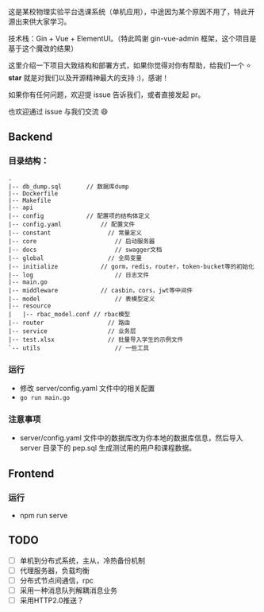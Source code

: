 这是某校物理实验平台选课系统（单机应用），中途因为某个原因不用了，特此开源出来供大家学习。

技术栈：Gin + Vue + ElementUI。（特此鸣谢 gin-vue-admin 框架，这个项目是基于这个魔改的结果）

这里介绍一下项目大致结构和部署方式，如果你觉得对你有帮助，给我们一个 :star: **star** 就是对我们以及开源精神最大的支持 :)，感谢！

如果你有任何问题，欢迎提 issue 告诉我们，或者直接发起 pr。

也欢迎通过 issue 与我们交流 :smile:

## Backend

### 目录结构：

```
.
|-- db_dump.sql       // 数据库dump
|-- Dockerfile
|-- Makefile
|-- api		
|-- config            // 配置项的结构体定义
|-- config.yaml			  // 配置文件
|-- constant 			    // 常量定义
|-- core				      // 启动服务器
|-- docs				      // swagger文档
|-- global				    // 全局变量
|-- initialize			  // gorm，redis，router，token-bucket等的初始化
|-- log					      // 日志文件
|-- main.go
|-- middleware			  // casbin，cors，jwt等中间件
|-- model				      // 表模型定义
|-- resource
|   |-- rbac_model.conf	// rbac模型
|-- router				    // 路由
|-- service				    // 业务层
|-- test.xlsx			    // 批量导入学生的示例文件
`-- utils				      // 一些工具
```

### 运行

- 修改 server/config.yaml 文件中的相关配置
- `go run main.go`

### 注意事项

- server/config.yaml 文件中的数据库改为你本地的数据库信息，然后导入server 目录下的 pep.sql 生成测试用的用户和课程数据。

## Frontend

### 运行

- npm run serve

## TODO

- [ ] 单机到分布式系统，主从，冷热备份机制
- [ ] 代理服务器，负载均衡
- [ ] 分布式节点间通信，rpc
- [ ] 采用一种消息队列解耦消息业务
- [ ] 采用HTTP2.0推送？
